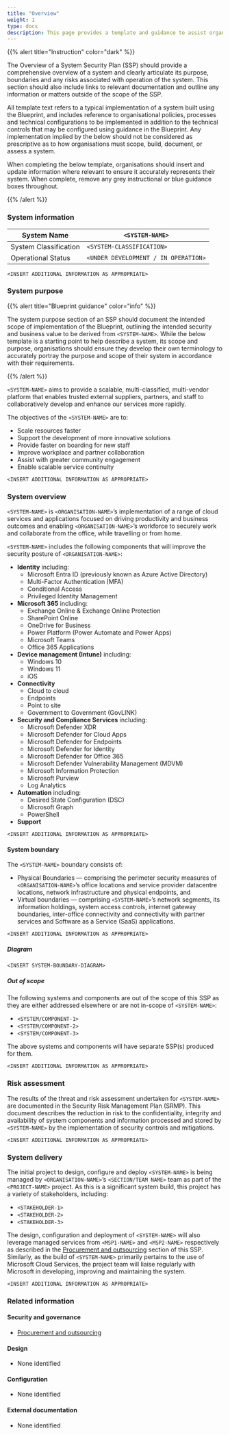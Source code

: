 ```yaml
---
title: "Overview"
weight: 1
type: docs
description: This page provides a template and guidance to assist organisations in preparing an Overview for their SSP describing system(s) built on ASD's Blueprint for Secure Cloud.
---
```


{{% alert title="Instruction" color="dark" %}}

The Overview of a System Security Plan (SSP) should provide a comprehensive overview of a system and clearly articulate its purpose, boundaries and any risks associated with operation of the system. This section should also include links to relevant documentation and outline any information or matters outside of the scope of the SSP.

All template text refers to a typical implementation of a system built using the Blueprint, and includes reference to organisational policies, processes and technical configurations to be implemented in addition to the technical controls that may be configured using guidance in the Blueprint. Any implementation implied by the below should not be considered as prescriptive as to how organisations must scope, build, document, or assess a system.

When completing the below template, organisations should insert and update information where relevant to ensure it accurately represents their system. When complete, remove any grey instructional or blue guidance boxes throughout.

{{% /alert %}}

### System information

| System Name           | `<SYSTEM-NAME>`                      |
| --------------------- | ------------------------------------ |
| System Classification | `<SYSTEM-CLASSIFICATION>`            |
| Operational Status    | `<UNDER DEVELOPMENT / IN OPERATION>` |

`<INSERT ADDITIONAL INFORMATION AS APPROPRIATE>`

### System purpose

{{% alert title="Blueprint guidance" color="info" %}}

The system purpose section of an SSP should document the intended scope of implementation of the Blueprint, outlining the intended security and business value to be derived from `<SYSTEM-NAME>`. While the below template is a starting point to help describe a system, its scope and purpose, organisations should ensure they develop their own terminology to accurately portray the purpose and scope of their system in accordance with their requirements.

{{% /alert %}}

`<SYSTEM-NAME>` aims to provide a scalable, multi-classified, multi-vendor platform that enables trusted external suppliers, partners, and staff to collaboratively develop and enhance our services more rapidly.

The objectives of the `<SYSTEM-NAME>` are to:

- Scale resources faster​
- Support the development of more innovative solutions​
- Provide faster on boarding for new staff
- Improve workplace and partner collaboration
- Assist with greater community engagement
- Enable scalable service continuity

`<INSERT ADDITIONAL INFORMATION AS APPROPRIATE>`

### System overview

`<SYSTEM-NAME>` is `<ORGANISATION-NAME>`’s implementation of a range of cloud services and applications focused on driving productivity and business outcomes and enabling `<ORGANISATION-NAME>`’s workforce to securely work and collaborate from the office, while travelling or from home.

`<SYSTEM-NAME>` includes the following components that will improve the security posture of `<ORGANISATION-NAME>`:

- **Identity** including:
  - Microsoft Entra ID (previously known as Azure Active Directory)
  - Multi-Factor Authentication (MFA)
  - Conditional Access
  - Privileged Identity Management
- **Microsoft 365** including:
  - Exchange Online & Exchange Online Protection
  - SharePoint Online
  - OneDrive for Business
  - Power Platform (Power Automate and Power Apps)
  - Microsoft Teams
  - Office 365 Applications
- **Device management (Intune)** including:
  - Windows 10
  - Windows 11
  - iOS
- **Connectivity**
  - Cloud to cloud
  - Endpoints
  - Point to site
  - Government to Government (GovLINK)
- **Security and Compliance Services** including:
  - Microsoft Defender XDR
  - Microsoft Defender for Cloud Apps
  - Microsoft Defender for Endpoints
  - Microsoft Defender for Identity
  - Microsoft Defender for Office 365
  - Microsoft Defender Vulnerability Management (MDVM)
  - Microsoft Information Protection
  - Microsoft Purview
  - Log Analytics
- **Automation** including:
  - Desired State Configuration (DSC)
  - Microsoft Graph
  - PowerShell
- **Support**

`<INSERT ADDITIONAL INFORMATION AS APPROPRIATE>`

#### System boundary

The `<SYSTEM-NAME>` boundary consists of:

- Physical Boundaries — comprising the perimeter security measures of `<ORGANISATION-NAME>`’s office locations and service provider datacentre locations, network infrastructure and physical endpoints, and
- Virtual boundaries — comprising `<SYSTEM-NAME>`’s network segments, its information holdings, system access controls, internet gateway boundaries, inter-office connectivity and connectivity with partner services and Software as a Service (SaaS) applications.

`<INSERT ADDITIONAL INFORMATION AS APPROPRIATE>`

##### Diagram

`<INSERT SYSTEM-BOUNDARY-DIAGRAM>`

##### Out of scope

The following systems and components are out of the scope of this SSP as they are either addressed elsewhere or are not in-scope of `<SYSTEM-NAME>`:

- `<SYSTEM/COMPONENT-1>`
- `<SYSTEM/COMPONENT-2>`
- `<SYSTEM/COMPONENT-3>`

The above systems and components will have separate SSP(s) produced for them.

`<INSERT ADDITIONAL INFORMATION AS APPROPRIATE>`

### Risk assessment

The results of the threat and risk assessment undertaken for `<SYSTEM-NAME>` are documented in the Security Risk Management Plan (SRMP). This document describes the reduction in risk to the confidentiality, integrity and availability of system components and information processed and stored by `<SYSTEM-NAME>` by the implementation of security controls and mitigations.

`<INSERT ADDITIONAL INFORMATION AS APPROPRIATE>`

### System delivery

The initial project to design, configure and deploy `<SYSTEM-NAME>` is being managed by `<ORGANISATION-NAME>`’s `<SECTION/TEAM NAME>` team as part of the `<PROJECT-NAME>` project. As this is a significant system build, this project has a variety of stakeholders, including:

- `<STAKEHOLDER-1>`
- `<STAKEHOLDER-2>`
- `<STAKEHOLDER-3>`

The design, configuration and deployment of `<SYSTEM-NAME>` will also leverage managed services from `<MSP1-NAME>` and `<MSP2-NAME>` respectively as described in the [Procurement and outsourcing](/security-and-governance/system-security-plan/procurement-and-outsourcing) section of this SSP. Similarly, as the build of `<SYSTEM-NAME>` primarily pertains to the use of Microsoft Cloud Services, the project team will liaise regularly with Microsoft in developing, improving and maintaining the system.

`<INSERT ADDITIONAL INFORMATION AS APPROPRIATE>`

### Related information

#### Security and governance

- [Procurement and outsourcing](/security-and-governance/system-security-plan/procurement-and-outsourcing)

#### Design

- None identified

#### Configuration

- None identified

#### External documentation

- None identified
